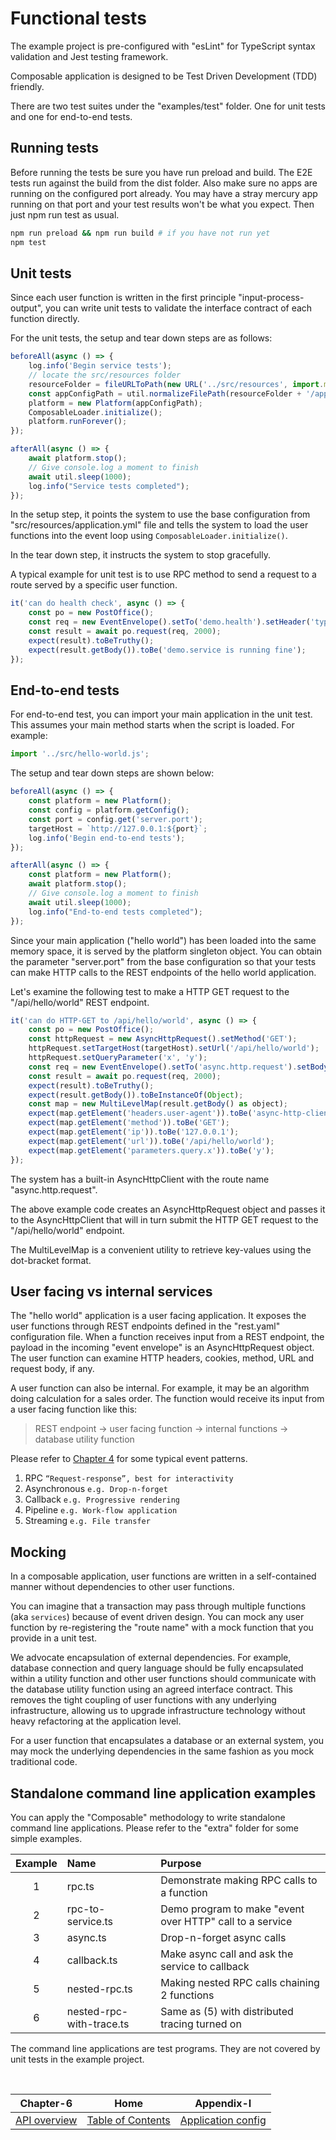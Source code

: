 # Functional tests

The example project is pre-configured with "esLint" for TypeScript syntax validation and Jest testing framework.

Composable application is designed to be Test Driven Development (TDD) friendly.

There are two test suites under the "examples/test" folder. One for unit tests and one for end-to-end tests.

## Running tests

Before running the tests be sure you have run preload and build. The E2E tests run against the build from the dist folder.
Also make sure no apps are running on the configured port already. You may have a stray mercury app running on that port and your test results won't be what you expect.
Then just npm run test as usual.

```sh
npm run preload && npm run build # if you have not run yet
npm test
```

## Unit tests

Since each user function is written in the first principle "input-process-output", you can write unit tests
to validate the interface contract of each function directly.

For the unit tests, the setup and tear down steps are as follows:

```javascript
beforeAll(async () => {
    log.info('Begin service tests');
    // locate the src/resources folder
    resourceFolder = fileURLToPath(new URL('../src/resources', import.meta.url));
    const appConfigPath = util.normalizeFilePath(resourceFolder + '/application.yml');
    platform = new Platform(appConfigPath);
    ComposableLoader.initialize();
    platform.runForever();
});

afterAll(async () => {
    await platform.stop();
    // Give console.log a moment to finish
    await util.sleep(1000);
    log.info("Service tests completed");
});
```

In the setup step, it points the system to use the base configuration from "src/resources/application.yml" file and
tells the system to load the user functions into the event loop using `ComposableLoader.initialize()`.

In the tear down step, it instructs the system to stop gracefully.

A typical example for unit test is to use RPC method to send a request to a route served by a specific user function.

```javascript
it('can do health check', async () => {
    const po = new PostOffice();
    const req = new EventEnvelope().setTo('demo.health').setHeader('type', 'health');
    const result = await po.request(req, 2000);
    expect(result).toBeTruthy();
    expect(result.getBody()).toBe('demo.service is running fine');
});
```

## End-to-end tests

For end-to-end test, you can import your main application in the unit test. This assumes your main method starts
when the script is loaded. For example:

```javascript
import '../src/hello-world.js';
```

The setup and tear down steps are shown below:

```javascript
beforeAll(async () => {
    const platform = new Platform();
    const config = platform.getConfig();
    const port = config.get('server.port');
    targetHost = `http://127.0.0.1:${port}`;
    log.info('Begin end-to-end tests');
}); 

afterAll(async () => {
    const platform = new Platform();
    await platform.stop();
    // Give console.log a moment to finish
    await util.sleep(1000);
    log.info("End-to-end tests completed");
});
```

Since your main application ("hello world") has been loaded into the same memory space, it is served by the
platform singleton object. You can obtain the parameter "server.port" from the base configuration so that 
your tests can make HTTP calls to the REST endpoints of the hello world application.

Let's examine the following test to make a HTTP GET request to the "/api/hello/world" REST endpoint.

```javascript
it('can do HTTP-GET to /api/hello/world', async () => {
    const po = new PostOffice();
    const httpRequest = new AsyncHttpRequest().setMethod('GET');
    httpRequest.setTargetHost(targetHost).setUrl('/api/hello/world');
    httpRequest.setQueryParameter('x', 'y');
    const req = new EventEnvelope().setTo('async.http.request').setBody(httpRequest.toMap());
    const result = await po.request(req, 2000);   
    expect(result).toBeTruthy();
    expect(result.getBody()).toBeInstanceOf(Object);
    const map = new MultiLevelMap(result.getBody() as object);
    expect(map.getElement('headers.user-agent')).toBe('async-http-client');
    expect(map.getElement('method')).toBe('GET');
    expect(map.getElement('ip')).toBe('127.0.0.1');
    expect(map.getElement('url')).toBe('/api/hello/world');
    expect(map.getElement('parameters.query.x')).toBe('y');
}); 
```

The system has a built-in AsyncHttpClient with the route name "async.http.request".

The above example code creates an AsyncHttpRequest object and passes it to the AsyncHttpClient that
will in turn submit the HTTP GET request to the "/api/hello/world" endpoint.

The MultiLevelMap is a convenient utility to retrieve key-values using the dot-bracket format.

## User facing vs internal services

The "hello world" application is a user facing application. It exposes the user functions through REST endpoints
defined in the "rest.yaml" configuration file. When a function receives input from a REST endpoint, the payload
in the incoming "event envelope" is an AsyncHttpRequest object. The user function can examine HTTP headers, 
cookies, method, URL and request body, if any.

A user function can also be internal. For example, it may be an algorithm doing calculation for a sales order.
The function would receive its input from a user facing function like this:

> REST endpoint -> user facing function -> internal functions -> database utility function

Please refer to [Chapter 4](CHAPTER-4.md) for some typical event patterns.

1. RPC `“Request-response”, best for interactivity`
2. Asynchronous `e.g. Drop-n-forget`
3. Callback `e.g. Progressive rendering`
4. Pipeline `e.g. Work-flow application`
5. Streaming `e.g. File transfer`

## Mocking

In a composable application, user functions are written in a self-contained manner without dependencies to other
user functions.

You can imagine that a transaction may pass through multiple functions (aka `services`) because of event
driven design. You can mock any user function by re-registering the "route name" with a mock function that you
provide in a unit test.

We advocate encapsulation of external dependencies. For example, database connection and query language 
should be fully encapsulated within a utility function and other user functions should communicate with the 
database utility function using an agreed interface contract. This removes the tight coupling of user functions
with any underlying infrastructure, allowing us to upgrade infrastructure technology without heavy refactoring 
at the application level.

For a user function that encapsulates a database or an external system, you may mock the underlying dependencies
in the same fashion as you mock traditional code.

## Standalone command line application examples

You can apply the "Composable" methodology to write standalone command line applications. Please refer to the
"extra" folder for some simple examples.

| Example | Name                     | Purpose                                                  |
|:-------:|:-------------------------|:---------------------------------------------------------|
|    1    | rpc.ts                   | Demonstrate making RPC calls to a function               |
|    2    | rpc-to-service.ts        | Demo program to make "event over HTTP" call to a service |
|    3    | async.ts                 | Drop-n-forget async calls                                |
|    4    | callback.ts              | Make async call and ask the service to callback          |
|    5    | nested-rpc.ts            | Making nested RPC calls chaining 2 functions             |
|    6    | nested-rpc-with-trace.ts | Same as (5) with distributed tracing turned on           |

The command line applications are test programs. They are not covered by unit tests in the example project.

<br/>


|          Chapter-6           |                   Home                    |             Appendix-I              |
|:----------------------------:|:-----------------------------------------:|:-----------------------------------:|
| [API overview](CHAPTER-6.md) | [Table of Contents](TABLE-OF-CONTENTS.md) | [Application config](APPENDIX-I.md) |